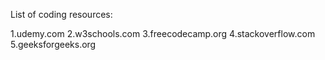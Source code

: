 List of coding resources:

1.udemy.com
2.w3schools.com
3.freecodecamp.org
4.stackoverflow.com
5.geeksforgeeks.org
